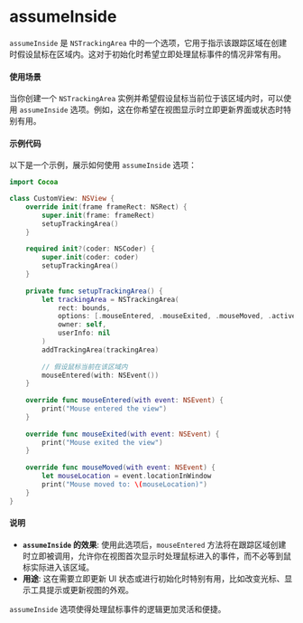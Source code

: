 # assumeInside

`assumeInside` 是 `NSTrackingArea` 中的一个选项，它用于指示该跟踪区域在创建时假设鼠标在区域内。这对于初始化时希望立即处理鼠标事件的情况非常有用。

#### 使用场景

当你创建一个 `NSTrackingArea` 实例并希望假设鼠标当前位于该区域内时，可以使用 `assumeInside` 选项。例如，这在你希望在视图显示时立即更新界面或状态时特别有用。

#### 示例代码

以下是一个示例，展示如何使用 `assumeInside` 选项：

```swift
import Cocoa

class CustomView: NSView {
    override init(frame frameRect: NSRect) {
        super.init(frame: frameRect)
        setupTrackingArea()
    }
    
    required init?(coder: NSCoder) {
        super.init(coder: coder)
        setupTrackingArea()
    }
    
    private func setupTrackingArea() {
        let trackingArea = NSTrackingArea(
            rect: bounds,
            options: [.mouseEntered, .mouseExited, .mouseMoved, .activeInActiveApp, .assumeInside],
            owner: self,
            userInfo: nil
        )
        addTrackingArea(trackingArea)
        
        // 假设鼠标当前在该区域内
        mouseEntered(with: NSEvent())
    }
    
    override func mouseEntered(with event: NSEvent) {
        print("Mouse entered the view")
    }
    
    override func mouseExited(with event: NSEvent) {
        print("Mouse exited the view")
    }
    
    override func mouseMoved(with event: NSEvent) {
        let mouseLocation = event.locationInWindow
        print("Mouse moved to: \(mouseLocation)")
    }
}
```

#### 说明

* **`assumeInside` 的效果**: 使用此选项后，`mouseEntered` 方法将在跟踪区域创建时立即被调用，允许你在视图首次显示时处理鼠标进入的事件，而不必等到鼠标实际进入该区域。
* **用途**: 这在需要立即更新 UI 状态或进行初始化时特别有用，比如改变光标、显示工具提示或更新视图的外观。

`assumeInside` 选项使得处理鼠标事件的逻辑更加灵活和便捷。
